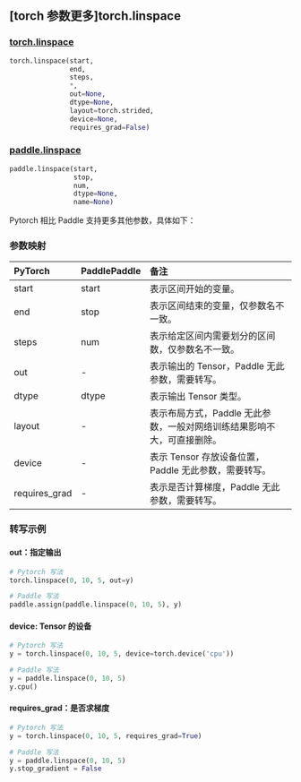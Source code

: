 ## [torch 参数更多]torch.linspace

###  [torch.linspace](https://pytorch.org/docs/stable/generated/torch.linspace.html?highlight=linspace#torch.linspace)

```python
torch.linspace(start,
               end,
               steps,
               *,
               out=None,
               dtype=None,
               layout=torch.strided,
               device=None,
               requires_grad=False)
```

###  [paddle.linspace](https://www.paddlepaddle.org.cn/documentation/docs/zh/develop/api/paddle/linspace_cn.html)

```python
paddle.linspace(start,
                stop,
                num,
                dtype=None,
                name=None)
```

Pytorch 相比 Paddle 支持更多其他参数，具体如下：

### 参数映射

| PyTorch       | PaddlePaddle | 备注                                                         |
| :------------ | :----------- | :----------------------------------------------------------- |
| start         | start        | 表示区间开始的变量。                                         |
| end           | stop         | 表示区间结束的变量，仅参数名不一致。                         |
| steps         | num          | 表示给定区间内需要划分的区间数，仅参数名不一致。             |
| out           | -            | 表示输出的 Tensor，Paddle 无此参数，需要转写。           |
| dtype         | dtype        | 表示输出 Tensor 类型。                                       |
| layout        | -            | 表示布局方式，Paddle 无此参数，一般对网络训练结果影响不大，可直接删除。 |
| device        | -            | 表示 Tensor 存放设备位置，Paddle 无此参数，需要转写。    |
| requires_grad | -            | 表示是否计算梯度，Paddle 无此参数，需要转写。            |

### 转写示例

#### out：指定输出

```python
# Pytorch 写法
torch.linspace(0, 10, 5, out=y)

# Paddle 写法
paddle.assign(paddle.linspace(0, 10, 5), y)
```

#### device: Tensor 的设备

```python
# Pytorch 写法
y = torch.linspace(0, 10, 5, device=torch.device('cpu'))

# Paddle 写法
y = paddle.linspace(0, 10, 5)
y.cpu()
```

#### requires_grad：是否求梯度

```python
# Pytorch 写法
y = torch.linspace(0, 10, 5, requires_grad=True)

# Paddle 写法
y = paddle.linspace(0, 10, 5)
y.stop_gradient = False
```
